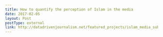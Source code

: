 ```yaml
---
title: How to quantify the perception of Islam in the media
date: 2017-02-05
layout: Post
postType: external
link: http://datadrivenjournalism.net/featured_projects/islam_media_subject_how_to_quantify_the_perception_of_islam_in_the_media
---
```

